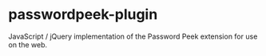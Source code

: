 # passwordpeek-plugin
JavaScript / jQuery implementation of the Password Peek extension for use on the web.
